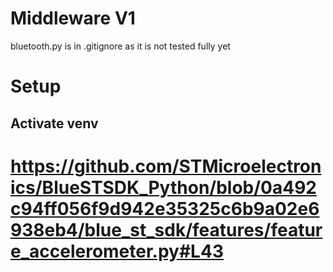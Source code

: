 # Middleware V1
bluetooth.py is in .gitignore as it is not tested fully yet


# Setup
## Activate venv



# https://github.com/STMicroelectronics/BlueSTSDK_Python/blob/0a492c94ff056f9d942e35325c6b9a02e6938eb4/blue_st_sdk/features/feature_accelerometer.py#L43
